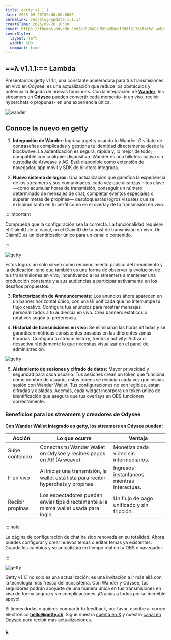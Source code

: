 ```yaml
---
title: getty v1.1.1
date: 2025-09-26T00:00:00.000Z
permalink: /es/blog/update.1.1.1/
createTime: 2025/09/26 10:30
cover: https://thumbs.odycdn.com/d7076e8c766ba98ecf09dfa17a6f4c5d.webp
coverStyle:
  layout: left
  width: 200
  compact: true
---
```


## ==λ v1.1.1:== Lambda

Presentamos getty v1.1.1, una constante aceleradora para tus transmisiones en vivo en Odysee: es una actualización que reduce los obstáculos y potencia la llegada de nuevas funciones. Con la integración de **[Wander](https://www.wander.app/)**, los streamers en **[Odysee](https://odysee.com)** pueden convertir cada momento -ir en vivo, recibir hyperchats o propunas- en una experiencia única.

![wander](https://thumbs.odycdn.com/2190a0f2f6e0caa96e3ea266a8e494f3.webp)

## Conoce la nuevo en getty

1. **Integración de Wander:** Ingresa a getty usando tu Wander. Olvídate de contraseñas complicadas y gestiona tu identidad directamente desde la blockwave. La autenticación es segura, rápida y, lo mejor de todo, compatible con cualquier dispositivo. Wander es una billetera nativa sin custodia de Arweave y AO. Está disponible como extensión de navegador, app móvil y SDK de billetera integrada.

2. **Nuevo sistema de logros:** Una actualización que gamifica la experiencia de los streamers y sus comunidades. cada vez que alcanzas hitos clave —como acumular horas de transmisión, conseguir un número determinado de mensajes de chat, completar eventos especiales o superar metas de propinas— desbloquearás logros visuales que se exhibirán tanto en tu perfil como en el overlay de tu transmisión en vivo.

::: important

Comprueba que la configuración sea la correcta. La funcionalidad requiere el ClaimID de tu canal, no el ClaimID de tu post de transmisión en vivo. Un ClaimID es un identificador único para un canal o contenido.

:::

![getty](https://thumbs.odycdn.com/41d30868817717a8c38b04f7934893eb.webp)

Estos logros no solo sirven como reconocimiento público del crecimiento y la dedicación, sino que también es una forma de observar la evolución de tus transmisiones en vivo, incentivando a los streamers a mantener una producción constante y a sus audiencias a participar activamente en los desafíos propuestos.

3. **Refactorización de Announcements:** Los anuncios ahora aparecen en un banner horizontal único, con una UI unificada que no interrumpe tu flujo creativo. Configura tus anuncios para mostrar mensajes personalizados a tu audiencia en vivo. Crea banners estáticos o rotativos según tu preferencia.

4. **Historial de transmisiones en vivo:** Se eliminaron las horas infladas y se garantizan métricas consistentes basadas en las diferentes zonas horarias. Configura tu stream history, trends y activity. Activa o desactiva rápidamente lo que necesitas visualizar en el panel de administración.

![getty](https://thumbs.odycdn.com/fc76333a44f47cfcbaa81c31191bd9e3.webp)

5. **Aislamiento de sesiones y cifrado de datos:** Mayor privacidad y seguridad para cada usuario. Tus sesiones crean un token que funciona como nombre de usuario, estos tokens se reinician cada vez que inicias sesión con Wander Wallet. Tus configuraciones no son legibles, están cifradas y aisladas. Además, cada widget incorpora un token único de identificación que asegura que tus overlays en OBS funcionen correctamente.

### Beneficios para los streamers y creadores de Odysee

**Con Wander Wallet integrado en getty, los streamers en Odysee pueden:**

| Acción           | Lo que ocurre                                                                        | Ventaja                                     |
| ---------------- | ------------------------------------------------------------------------------------ | ------------------------------------------- |
| Sube contenido   | Conectas tu Wander Wallet en Odysee y recibes pagos en AR (Arweave).                 | Monetiza cada video sin intermediarios.     |
| Ir en vivo       | Al iniciar una transmisión, la wallet está lista para recibir hyperchats y propinas. | Ingresos instantáneos mientras interactúas. |
| Recibir propinas | Los espectadores pueden enviar tips directamente a la misma wallet usada para login. | Un flujo de pago unificado y sin fricción.  |

::: note

La página de configuración de chat ha sido renovada en su totalidad. Ahora puedes configurar y crear nuevos temas o editar temas ya existentes. Guarda los cambios y se actualizará en tiempo real en tu OBS o navegador.

:::

![getty](https://thumbs.odycdn.com/1c8fde978252793e3d96e0c373ccbdae.webp)

Getty v1.1.1 no solo es una actualización; es una invitación a ir más allá con la tecnología más fresca del ecosistema. Con Wander y Odysee, tus seguidores podrán apoyarte de una manera única en tus transmisiones en vivo de forma segura y sin complicaciones. ¡Gracias a todos por su increíble apoyo!

Si tienes dudas o quieres compartir tu feedback, por favor, escribe al correo electrónico **hello@getty.sh**. Sigue nuestra [cuenta en X](https://x.com/getty_sh) y nuestro [canal en Odysee](https://odysee.com/@getty:8) para recibir más actualizaciones.

### **λ**
